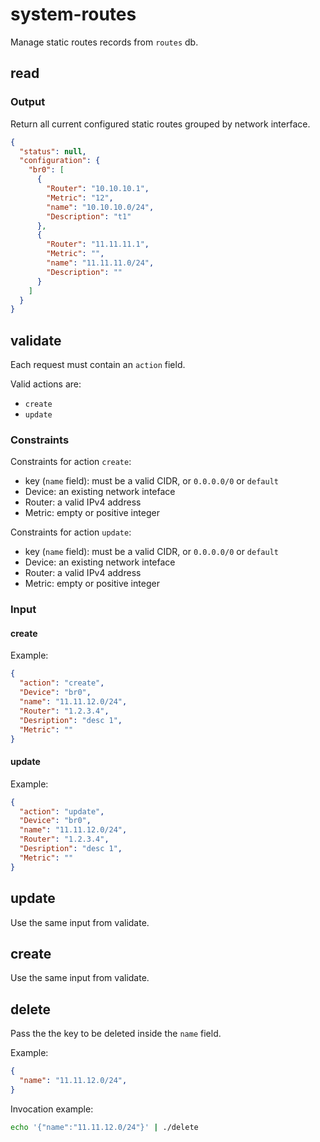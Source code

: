 # system-routes

Manage static routes records from `routes` db.

## read

### Output

Return all current configured static routes grouped by network interface.

```json
{
  "status": null,
  "configuration": {
    "br0": [
      {
        "Router": "10.10.10.1",
        "Metric": "12",
        "name": "10.10.10.0/24",
        "Description": "t1"
      },
      {
        "Router": "11.11.11.1",
        "Metric": "",
        "name": "11.11.11.0/24",
        "Description": ""
      }
    ]
  }
}
```

## validate

Each request must contain an `action` field.

Valid actions are:

- `create`
- `update`

### Constraints

Constraints for action `create`:

- key (`name` field): must be a valid CIDR, or `0.0.0.0/0` or `default`
- Device: an existing network inteface
- Router: a valid IPv4 address
- Metric: empty or positive integer

Constraints for action `update`:

- key (`name` field): must be a valid CIDR, or `0.0.0.0/0` or `default`
- Device: an existing network inteface
- Router: a valid IPv4 address
- Metric: empty or positive integer

### Input

#### create

Example:
```json
{
  "action": "create",
  "Device": "br0",
  "name": "11.11.12.0/24",
  "Router": "1.2.3.4",
  "Desription": "desc 1",
  "Metric": ""
}
```

#### update

Example:
```json
{
  "action": "update",
  "Device": "br0",
  "name": "11.11.12.0/24",
  "Router": "1.2.3.4",
  "Desription": "desc 1",
  "Metric": ""
}
```

## update

Use the same input from validate.

## create

Use the same input from validate.

## delete

Pass the the key to be deleted inside the `name` field.

Example:
```json
{
  "name": "11.11.12.0/24",
}
```

Invocation example:
```bash
echo '{"name":"11.11.12.0/24"}' | ./delete
```
